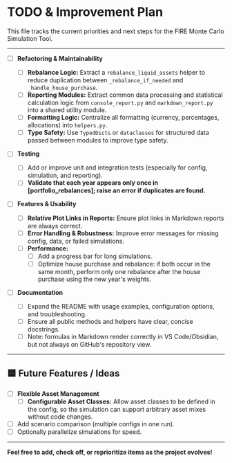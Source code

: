 # TODO & Improvement Plan

This file tracks the current priorities and next steps for the FIRE Monte Carlo Simulation Tool.

---

- [ ] **Refactoring & Maintainability**

  - [ ] **Rebalance Logic:** Extract a `rebalance_liquid_assets` helper to reduce duplication
        between `_rebalance_if_needed` and `_handle_house_purchase`.
  - [ ] **Reporting Modules:** Extract common data processing and statistical calculation logic from
        `console_report.py` and `markdown_report.py` into a shared utility module.
  - [ ] **Formatting Logic:** Centralize all formatting (currency, percentages, allocations) into
        `helpers.py`.
  - [ ] **Type Safety:** Use `TypedDicts` or `dataclasses` for structured data passed between
        modules to improve type safety.

- [ ] **Testing**

  - [ ] Add or improve unit and integration tests (especially for config, simulation, and
        reporting).
  - [ ] **Validate that each year appears only once in [portfolio_rebalances]; raise an error if
        duplicates are found.**

- [ ] **Features & Usability**

  - [ ] **Relative Plot Links in Reports:** Ensure plot links in Markdown reports are always
        correct.
  - [ ] **Error Handling & Robustness:** Improve error messages for missing config, data, or failed
        simulations.
  - [ ] **Performance:**
    - [ ] Add a progress bar for long simulations.
    - [ ] Optimize house purchase and rebalance: if both occur in the same month, perform only one
          rebalance after the house purchase using the new year's weights.

- [ ] **Documentation**
  - [ ] Expand the README with usage examples, configuration options, and troubleshooting.
  - [ ] Ensure all public methods and helpers have clear, concise docstrings.
  - [ ] Note: formulas in Markdown render correctly in VS Code/Obsidian, but not always on GitHub's
        repository view.

---

## 🟦 Future Features / Ideas

- [ ] **Flexible Asset Management**
  - [ ] **Configurable Asset Classes:** Allow asset classes to be defined in the config, so the
        simulation can support arbitrary asset mixes without code changes.
- [ ] Add scenario comparison (multiple configs in one run).
- [ ] Optionally parallelize simulations for speed.

---

**Feel free to add, check off, or reprioritize items as the project evolves!**
